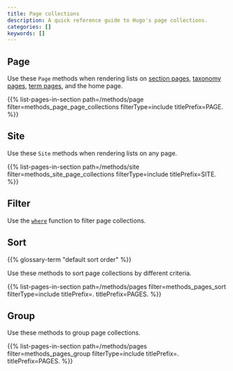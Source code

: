 ```yaml
---
title: Page collections
description: A quick reference guide to Hugo's page collections.
categories: []
keywords: []
---
```


## Page

Use these `Page` methods when rendering lists on [section pages](g), [taxonomy pages](g), [term pages](g), and the home page.

{{% list-pages-in-section path=/methods/page filter=methods_page_page_collections filterType=include titlePrefix=PAGE. %}}

## Site

Use these `Site` methods when rendering lists on any page.

{{% list-pages-in-section path=/methods/site filter=methods_site_page_collections filterType=include titlePrefix=SITE. %}}

## Filter

Use the [`where`] function to filter page collections.

## Sort

{{% glossary-term "default sort order" %}}

Use these methods to sort page collections by different criteria.

{{% list-pages-in-section path=/methods/pages filter=methods_pages_sort filterType=include titlePrefix=. titlePrefix=PAGES. %}}

## Group

Use these methods to group page collections.

{{% list-pages-in-section path=/methods/pages filter=methods_pages_group filterType=include titlePrefix=. titlePrefix=PAGES. %}}

[`where`]: /functions/collections/where/
